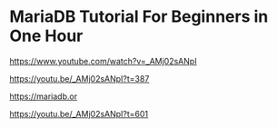 # MariaDB Tutorial For Beginners in One Hour

<https://www.youtube.com/watch?v=_AMj02sANpI>

<https://youtu.be/_AMj02sANpI?t=387>

<https://mariadb.or>

<https://youtu.be/_AMj02sANpI?t=601>
